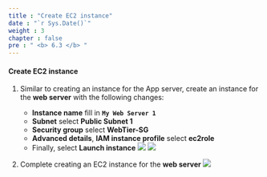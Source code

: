 ```yaml
---
title : "Create EC2 instance"
date : "`r Sys.Date()`"
weight : 3
chapter : false
pre : " <b> 6.3 </b> "
---
```


#### Create EC2 instance
1. Similar to creating an instance for the App server, create an instance for the **web server** with the following changes:
    - **Instance name** fill in **`My Web Server 1`**
    - **Subnet** select **Public Subnet 1**
    - **Security group** select **WebTier-SG**
    - **Advanced details**, **IAM instance profile** select **ec2role**
    - Finally, select **Launch instance**
![](../../../images/6-3/01.png?width=50pc)
![](../../../images/6-3/02.png?width=50pc)

2. Complete creating an EC2 instance for the **web server**
![](../../../images/6-3/03.png?width=50pc)